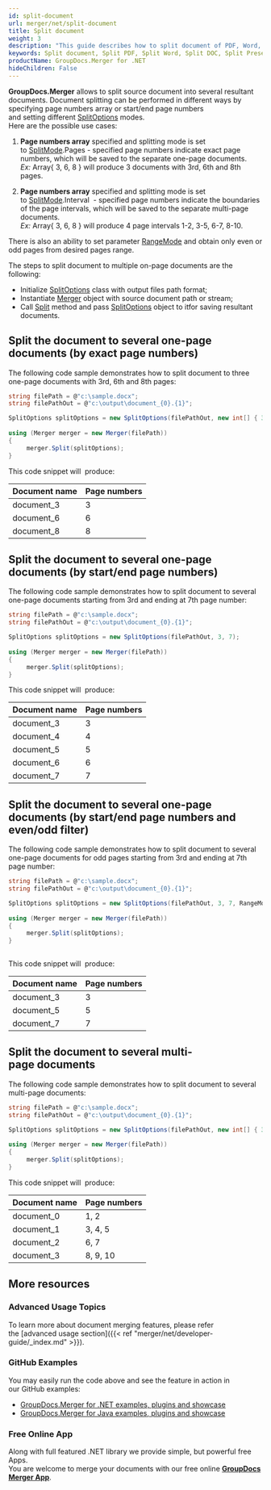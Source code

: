 ```yaml
---
id: split-document
url: merger/net/split-document
title: Split document
weight: 3
description: "This guide describes how to split document of PDF, Word, Excel, PowerPoint and many other formats into several resultant documents using GroupDocs.Merger API."
keywords: Split document, Split PDF, Split Word, Split DOC, Split Presentation, Split Excel
productName: GroupDocs.Merger for .NET
hideChildren: False
---
```

**GroupDocs.Merger** allows to split source document into several resultant documents. Document splitting can be performed in different ways by specifying page numbers array or start/end page numbers and setting different [SplitOptions](https://apireference.groupdocs.com/net/merger/groupdocs.merger.domain.options/splitoptions) modes.  
Here are the possible use cases:

1.  **Page numbers array** specified and splitting mode is set to [SplitMode](https://apireference.groupdocs.com/net/merger/groupdocs.merger.domain.options/splitmode).Pages - specified page numbers indicate exact page numbers, which will be saved to the separate one-page documents.  
    *Ex:* Array{ 3, 6, 8 } will produce 3 documents with 3rd, 6th and 8th pages.
    
2.  **Page numbers array** specified and splitting mode is set to [SplitMode](https://apireference.groupdocs.com/net/merger/groupdocs.merger.domain.options/splitmode).Interval  - specified page numbers indicate the boundaries of the page intervals, which will be saved to the separate multi-page documents.  
    *Ex:* Array{ 3, 6, 8 } will produce 4 page intervals 1-2, 3-5, 6-7, 8-10.    

There is also an ability to set parameter [RangeMode](https://apireference.groupdocs.com/net/merger/groupdocs.merger.domain.options/rangemode) and obtain only even or odd pages from desired pages range.  
  
The steps to split document to multiple on-page documents are the following:

*   Initialize [SplitOptions](https://apireference.groupdocs.com/net/merger/groupdocs.merger.domain.options/splitoptions) class with output files path format;
*   Instantiate [Merger](https://apireference.groupdocs.com/net/merger/groupdocs.merger/merger) object with source document path or stream;
*   Call [Split](https://apireference.groupdocs.com/net/merger/groupdocs.merger/merger/methods/split) method and pass [SplitOptions](https://apireference.groupdocs.com/net/merger/groupdocs.merger.domain.options/splitoptions) object to itfor saving resultant documents.

## Split the document to several one-page documents (by exact page numbers)

The following code sample demonstrates how to split document to three one-page documents with 3rd, 6th and 8th pages:

```csharp
string filePath = @"c:\sample.docx";
string filePathOut = @"c:\output\document_{0}.{1}";

SplitOptions splitOptions = new SplitOptions(filePathOut, new int[] { 3, 6, 8 });
           
using (Merger merger = new Merger(filePath))
{
     merger.Split(splitOptions);
}  
```

This code snippet will  produce:

| Document name | Page numbers |
| --- | --- |
| document_3 | 3 |
| document_6 | 6 |
| document_8 | 8 |

## Split the document to several one-page documents (by start/end page numbers)

The following code sample demonstrates how to split document to several one-page documents starting from 3rd and ending at 7th page number:

```csharp
string filePath = @"c:\sample.docx";
string filePathOut = @"c:\output\document_{0}.{1}";

SplitOptions splitOptions = new SplitOptions(filePathOut, 3, 7);
           
using (Merger merger = new Merger(filePath))
{
     merger.Split(splitOptions);
}  
```

This code snippet will  produce:

| Document name | Page numbers |
| --- | --- |
| document_3 | 3 |
| document_4 | 4 |
| document_5 | 5 |
| document_6 | 6 |
| document_7 | 7 |

## Split the document to several one-page documents (by start/end page numbers and even/odd filter)

The following code sample demonstrates how to split document to several one-page documents for odd pages starting from 3rd and ending at 7th page number:

```csharp
string filePath = @"c:\sample.docx";
string filePathOut = @"c:\output\document_{0}.{1}";

SplitOptions splitOptions = new SplitOptions(filePathOut, 3, 7, RangeMode.OddPages);
           
using (Merger merger = new Merger(filePath))
{
     merger.Split(splitOptions);
}  
 
```

This code snippet will  produce:

| Document name | Page numbers |
| --- | --- |
| document_3 | 3 |
| document_5 | 5 |
| document_7 | 7 |

## Split the document to several multi-page documents

The following code sample demonstrates how to split document to several multi-page documents:

```csharp
string filePath = @"c:\sample.docx";
string filePathOut = @"c:\output\document_{0}.{1}";

SplitOptions splitOptions = new SplitOptions(filePathOut, new int[] { 3, 6, 8 }, SplitMode.Interval);
           
using (Merger merger = new Merger(filePath))
{
     merger.Split(splitOptions);
}  
```

This code snippet will  produce:

| Document name | Page numbers |
| --- | --- |
| document_0 | 1, 2 |
| document_1 | 3, 4, 5 |
| document_2 | 6, 7 |
| document_3 | 8, 9, 10 |

## More resources
### Advanced Usage Topics 
To learn more about document merging features, please refer the [advanced usage section]({{< ref "merger/net/developer-guide/_index.md" >}}).

### GitHub Examples 
You may easily run the code above and see the feature in action in our GitHub examples:
*   [GroupDocs.Merger for .NET examples, plugins and showcase](https://github.com/groupdocs-merger/GroupDocs.Merger-for-.NET)    
*   [GroupDocs.Merger for Java examples, plugins and showcase](https://github.com/groupdocs-merger/GroupDocs.Merger-for-Java)    

### Free Online App

Along with full featured .NET library we provide simple, but powerful free Apps.  
You are welcome to merge your documents with our free online **[GroupDocs Merger App](https://products.groupdocs.app/merger)**.